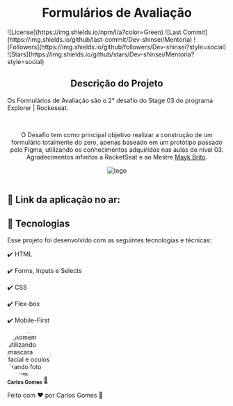 <h1 align="center">
  Formulários de Avaliação
</h1>
![License](https://img.shields.io/npm/l/a?color=Green)
![Last Commit](https://img.shields.io/github/last-commit/Dev-shinsei/Mentoria)
![Followers](https://img.shields.io/github/followers/Dev-shinsei?style=social)
![Stars](https://img.shields.io/github/stars/Dev-shinsei/Mentoria?style=social)

<h2 align="center" >Descrição do Projeto</h2>
<p align="center">

Os Formulários de Avaliação são o 2° desafio do Stage 03 do programa Explorer | Rockeseat.

</p>
</br>

<div align="center">
   <p>
    O Desafio tem como principal objetivo realizar a construção de um formulário totalmente do zero, apenas baseado em um protótipo passado pelo Figma, utilizando os conhecimentos adquiridos nas aulas do nível   03. 
    Agradecimentos infinitos a RocketSeat e ao Mestre <a href="https://github.com/maykbrito">Mayk Brito</a>.</p>
  </p>
</div>
   
   <div align="center">
      <img src="images/form.png" alt="logo"/>
  </div>
  
  </br>
  
## 🔗 Link da aplicação no ar: 
  
## :rocket: Tecnologias

Esse projeto foi desenvolvido com as seguintes tecnologias e técnicas:

✔️ HTML

✔️ Forms, Inputs e Selects

✔️ CSS

✔️ Flex-box

✔️ Mobile-First

<a href="https://github.com/Dev-Shinsei">
 <img style="border-radius: 50%;" src="https://avatars.githubusercontent.com/u/61604214?v=4" width="100px;" alt="homem utilizando mascara facial e oculos tirando foto em um espelho de um elevador com seu celular a mostra"/>
 <br />
 <sub><b>Carlos Gomes</b></sub></a> <a href="https://github.com/Dev-Shinsei" title="Github">🚀</a>

Feito com ❤️ por Carlos Gomes 👋
